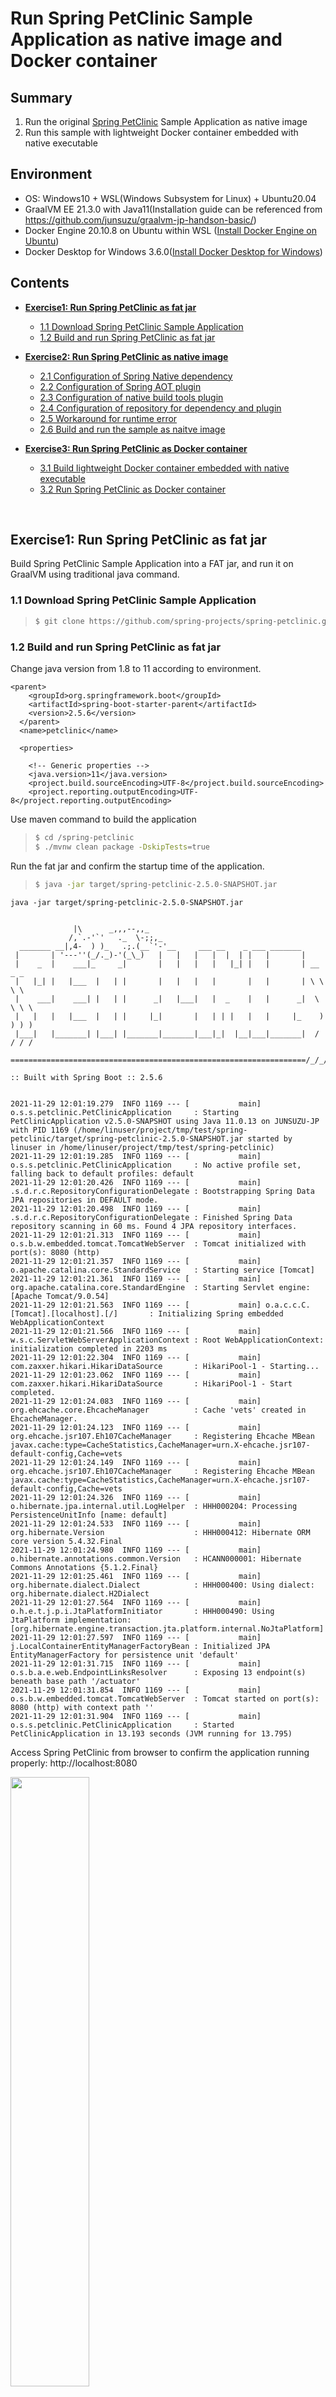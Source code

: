 # Run Spring PetClinic Sample Application as native image and Docker container  
## Summary  
1. Run the original [Spring PetClinic](https://projects.spring.io/spring-petclinic/) Sample Application as native image  
2. Run this sample with lightweight Docker container embedded with native executable  
## Environment
* OS: Windows10 + WSL(Windows Subsystem for Linux) + Ubuntu20.04  
* GraalVM EE 21.3.0 with Java11(Installation guide can be referenced from https://github.com/junsuzu/graalvm-jp-handson-basic/)  
* Docker Engine 20.10.8 on Ubuntu within WSL ([Install Docker Engine on Ubuntu](https://nickjanetakis.com/blog/setting-up-docker-for-windows-and-wsl-to-work-flawlessly))  
* Docker Desktop for Windows 3.6.0([Install Docker Desktop for Windows](https://docs.docker.jp/docker-for-windows/install.html))  
## Contents
* **[Exercise1: Run Spring PetClinic as fat jar](#Exercise1-Run-Spring-PetClinic-as-fat-jar)**
   * [1.1 Download Spring PetClinic Sample Application](#11-Download-Spring-PetClinic-Sample-Application)
   * [1.2 Build and run Spring PetClinic as fat jar](#12-Build-and-run-Spring-PetClinic-as-fat-jar)

* **[Exercise2: Run Spring PetClinic as native image](#Exercise2-Run-Spring-PetClinic-as-native-image)**
   * [2.1 Configuration of Spring Native dependency](#21-Configuration-of-Spring-Native-dependency)
   * [2.2 Configuration of Spring AOT plugin](#22-Configuration-of-Spring-AOT-plugin)
   * [2.3 Configuration of native build tools plugin](#23-Configuration-of-native-build-tools-plugin)
   * [2.4 Configuration of repository for dependency and plugin](#24-Configuration-of-repository-for-dependency-and-plugin)
   * [2.5 Workaround for runtime error](#25-Workaround-for-runtime-error)
   * [2.6 Build and run the sample as naitve image](#26-Build-and-run-the-sample-as-naitve-image)

* **[Exercise3: Run Spring PetClinic as Docker container](#Exercise3-Run-Spring-PetClinic-as-Docker-container)**
   * [3.1 Build lightweight Docker container embedded with native executable](#31-Build-lightweight-docker-container-embedded-with-native-executable)
   * [3.2 Run Spring PetClinic as Docker container](#32-Run-Spring-PetClinic-as-docker-container)
</br>

## Exercise1: Run Spring PetClinic as fat jar  
Build Spring PetClinic Sample Application into a FAT jar, and run it on GraalVM using traditional java command.
### 1.1 Download Spring PetClinic Sample Application 
>```sh
>$ git clone https://github.com/spring-projects/spring-petclinic.git
>```
### 1.2 Build and run Spring PetClinic as fat jar  
Change java version from 1.8 to 11 according to environment.
```
<parent>
    <groupId>org.springframework.boot</groupId>
    <artifactId>spring-boot-starter-parent</artifactId>
    <version>2.5.6</version>
  </parent>
  <name>petclinic</name>

  <properties>

    <!-- Generic properties -->
    <java.version>11</java.version>
    <project.build.sourceEncoding>UTF-8</project.build.sourceEncoding>
    <project.reporting.outputEncoding>UTF-8</project.reporting.outputEncoding>
```  

Use maven command to build the application  
>```sh
>$ cd /spring-petclinic
>$ ./mvnw clean package -DskipTests=true
>```

Run the fat jar and confirm the startup time of the application.  
>```sh
>$ java -jar target/spring-petclinic-2.5.0-SNAPSHOT.jar
>```

```
java -jar target/spring-petclinic-2.5.0-SNAPSHOT.jar


              |\      _,,,--,,_
             /,`.-'`'   ._  \-;;,_
  _______ __|,4-  ) )_   .;.(__`'-'__     ___ __    _ ___ _______
 |       | '---''(_/._)-'(_\_)   |   |   |   |  |  | |   |       |
 |    _  |    ___|_     _|       |   |   |   |   |_| |   |       | __ _ _
 |   |_| |   |___  |   | |       |   |   |   |       |   |       | \ \ \ \
 |    ___|    ___| |   | |      _|   |___|   |  _    |   |      _|  \ \ \ \
 |   |   |   |___  |   | |     |_|       |   | | |   |   |     |_    ) ) ) )
 |___|   |_______| |___| |_______|_______|___|_|  |__|___|_______|  / / / /
 ==================================================================/_/_/_/

:: Built with Spring Boot :: 2.5.6


2021-11-29 12:01:19.279  INFO 1169 --- [           main] o.s.s.petclinic.PetClinicApplication     : Starting PetClinicApplication v2.5.0-SNAPSHOT using Java 11.0.13 on JUNSUZU-JP with PID 1169 (/home/linuser/project/tmp/test/spring-petclinic/target/spring-petclinic-2.5.0-SNAPSHOT.jar started by linuser in /home/linuser/project/tmp/test/spring-petclinic)
2021-11-29 12:01:19.285  INFO 1169 --- [           main] o.s.s.petclinic.PetClinicApplication     : No active profile set, falling back to default profiles: default
2021-11-29 12:01:20.426  INFO 1169 --- [           main] .s.d.r.c.RepositoryConfigurationDelegate : Bootstrapping Spring Data JPA repositories in DEFAULT mode.
2021-11-29 12:01:20.498  INFO 1169 --- [           main] .s.d.r.c.RepositoryConfigurationDelegate : Finished Spring Data repository scanning in 60 ms. Found 4 JPA repository interfaces.
2021-11-29 12:01:21.313  INFO 1169 --- [           main] o.s.b.w.embedded.tomcat.TomcatWebServer  : Tomcat initialized with port(s): 8080 (http)
2021-11-29 12:01:21.357  INFO 1169 --- [           main] o.apache.catalina.core.StandardService   : Starting service [Tomcat]
2021-11-29 12:01:21.361  INFO 1169 --- [           main] org.apache.catalina.core.StandardEngine  : Starting Servlet engine: [Apache Tomcat/9.0.54]
2021-11-29 12:01:21.563  INFO 1169 --- [           main] o.a.c.c.C.[Tomcat].[localhost].[/]       : Initializing Spring embedded WebApplicationContext
2021-11-29 12:01:21.566  INFO 1169 --- [           main] w.s.c.ServletWebServerApplicationContext : Root WebApplicationContext: initialization completed in 2203 ms
2021-11-29 12:01:22.304  INFO 1169 --- [           main] com.zaxxer.hikari.HikariDataSource       : HikariPool-1 - Starting...
2021-11-29 12:01:23.062  INFO 1169 --- [           main] com.zaxxer.hikari.HikariDataSource       : HikariPool-1 - Start completed.
2021-11-29 12:01:24.083  INFO 1169 --- [           main] org.ehcache.core.EhcacheManager          : Cache 'vets' created in EhcacheManager.
2021-11-29 12:01:24.123  INFO 1169 --- [           main] org.ehcache.jsr107.Eh107CacheManager     : Registering Ehcache MBean javax.cache:type=CacheStatistics,CacheManager=urn.X-ehcache.jsr107-default-config,Cache=vets
2021-11-29 12:01:24.149  INFO 1169 --- [           main] org.ehcache.jsr107.Eh107CacheManager     : Registering Ehcache MBean javax.cache:type=CacheStatistics,CacheManager=urn.X-ehcache.jsr107-default-config,Cache=vets
2021-11-29 12:01:24.326  INFO 1169 --- [           main] o.hibernate.jpa.internal.util.LogHelper  : HHH000204: Processing PersistenceUnitInfo [name: default]
2021-11-29 12:01:24.533  INFO 1169 --- [           main] org.hibernate.Version                    : HHH000412: Hibernate ORM core version 5.4.32.Final
2021-11-29 12:01:24.980  INFO 1169 --- [           main] o.hibernate.annotations.common.Version   : HCANN000001: Hibernate Commons Annotations {5.1.2.Final}
2021-11-29 12:01:25.461  INFO 1169 --- [           main] org.hibernate.dialect.Dialect            : HHH000400: Using dialect: org.hibernate.dialect.H2Dialect
2021-11-29 12:01:27.564  INFO 1169 --- [           main] o.h.e.t.j.p.i.JtaPlatformInitiator       : HHH000490: Using JtaPlatform implementation: [org.hibernate.engine.transaction.jta.platform.internal.NoJtaPlatform]
2021-11-29 12:01:27.597  INFO 1169 --- [           main] j.LocalContainerEntityManagerFactoryBean : Initialized JPA EntityManagerFactory for persistence unit 'default'
2021-11-29 12:01:31.715  INFO 1169 --- [           main] o.s.b.a.e.web.EndpointLinksResolver      : Exposing 13 endpoint(s) beneath base path '/actuator'
2021-11-29 12:01:31.854  INFO 1169 --- [           main] o.s.b.w.embedded.tomcat.TomcatWebServer  : Tomcat started on port(s): 8080 (http) with context path ''
2021-11-29 12:01:31.904  INFO 1169 --- [           main] o.s.s.petclinic.PetClinicApplication     : Started PetClinicApplication in 13.193 seconds (JVM running for 13.795)
```

Access Spring PetClinic from browser to confirm the application running properly: http://localhost:8080  
 
<img src="images/SpringPetClinic01.JPG" width="50%">　<img src="images/SpringPetClinic02.JPG" width="50%">
<br/>

## Exercise2: Run Spring PetClinic as native image  
By following the guide of [Spring Native documentation](https://docs.spring.io/spring-native/docs/current/reference/htmlsingle/), build the sample into native image without changing the application.
### 2.1 Configuration of Spring Native dependency
Specify Spring Native dependency required to run a Spring  application as a native image.
```
<dependencies>
    <!-- ... -->
    <dependency>
        <groupId>org.springframework.experimental</groupId>
        <artifactId>spring-native</artifactId>
        <version>0.10.5</version>
    </dependency>
</dependencies>
```
### 2.2 Configuration of Spring AOT plugin
Specify spring-aot-maven-plugin（0.10.5）requried to perform ahead-of-time transformation.
```
<build>
    <plugins>
        <!-- ... -->
        <plugin>
            <groupId>org.springframework.experimental</groupId>
            <artifactId>spring-aot-maven-plugin</artifactId>
            <version>0.10.5</version>
            <executions>
                <execution>
                    <id>test-generate</id>
                    <goals>
                        <goal>test-generate</goal>
                    </goals>
                </execution>
                <execution>
                    <id>generate</id>
                    <goals>
                        <goal>generate</goal>
                    </goals>
                </execution>
            </executions>
        </plugin>
    </plugins>
</build>
```
### 2.3 Configuration of native build tools plugin
Specify native-maven-plugin(0.9.4) within a native profile as below, which is required to use native build tools plugin provided by GraalVM to invoke native image comiler.  
Be sure to pass native-image build options by using <buildArgs> configuration parameter, to make the native image linked all dependency libraries statically in build phase except for libc.

```
<profile>
  <id>native</id>
  <build>
      <plugins>
          <plugin>
              <groupId>org.graalvm.buildtools</groupId>
              <artifactId>native-maven-plugin</artifactId>
              <version>0.9.4</version>
              <executions>
                  <execution>
                      <id>test-native</id>
                      <goals>
                          <goal>test</goal>
                      </goals>
                      <phase>test</phase>
                  </execution>
                  <execution>
                      <id>build-native</id>
                      <goals>
                          <goal>build</goal>
                      </goals>
                      <phase>package</phase>
                  </execution>
              </executions>
              <configuration>
                  <!-- add native-image build arguments -->
                  <buildArgs>
                    <buildArg>--no-fallback</buildArg>
                    <buildArg>-H:+StaticExecutableWithDynamicLibC</buildArg>
                  </buildArgs>
              </configuration>
          </plugin>
          <!-- Avoid a clash between Spring Boot repackaging and native-maven-plugin -->
          <plugin>
              <groupId>org.springframework.boot</groupId>
              <artifactId>spring-boot-maven-plugin</artifactId>
              <configuration>
                  <classifier>exec</classifier>
              </configuration>
          </plugin>
      </plugins>
  </build>
</profile>
```
### 2.4 Configuration of repository for dependency and plugin
To include the release repository for spring-native dependency, add repository information in pom.xml as below:
```
<repositories>
		<!-- ... -->
		<repository>
			<id>spring-release</id>
			<name>Spring release</name>
			<url>https://repo.spring.io/release</url>
		</repository>
	</repositories>
```
```
<pluginRepositories>
		<!-- ... -->
		<pluginRepository>
			<id>spring-release</id>
			<name>Spring release</name>
			<url>https://repo.spring.io/release</url>
		</pluginRepository>
	</pluginRepositories>
```
### 2.5 Workaround for runtime error
At this point, there are some runtime errors while running the sample in native image, which could be fixed by using workaround as below:  
* Comment out the part of spring-boot-devtools
```
<!-- dependency>
  <groupId>org.springframework.boot</groupId>
  <artifactId>spring-boot-devtools</artifactId>
  <optional>true</optional>
</dependency -->

```
* Comment out the contents of CacheConfiguration class:
```
package org.springframework.samples.petclinic.system;

import org.springframework.boot.autoconfigure.cache.JCacheManagerCustomizer;
import org.springframework.cache.annotation.EnableCaching;
import org.springframework.context.annotation.Bean;
import org.springframework.context.annotation.Configuration;

import javax.cache.configuration.MutableConfiguration;

/**
 * Cache configuration intended for caches providing the JCache API. This configuration
 * creates the used cache for the application and enables statistics that become
 * accessible via JMX.
 */
//@Configuration(proxyBeanMethods = false)
//@EnableCaching
class CacheConfiguration {

//	@Bean
//	public JCacheManagerCustomizer petclinicCacheConfigurationCustomizer() {
//		return cm -> {
//			cm.createCache("vets", cacheConfiguration());
//		};
//	}

	/**
	 * Create a simple configuration that enable statistics via the JCache programmatic
	 * configuration API.
	 * <p>
	 * Within the configuration object that is provided by the JCache API standard, there
	 * is only a very limited set of configuration options. The really relevant
	 * configuration options (like the size limit) must be set via a configuration
	 * mechanism that is provided by the selected JCache implementation.
	 */
	//private javax.cache.configuration.Configuration<Object, Object> cacheConfiguration() {
	//	return new MutableConfiguration<>().setStatisticsEnabled(true);
	//}
}
```
If you encountered format error after doing above comment out, run following command to fix.  
>```sh
>./mvnw spring-javaformat:apply
>```

### 2.6 Build and run the sample as naitve image
Use following command to build the application.
>```sh
>$ cd /spring-petclinic
>$ ./mvnw -Pnative -DskipTests package
>```
<br/>

```
[spring-petclinic:9625]     (clinit):   4,848.07 ms,  8.21 GB
[spring-petclinic:9625]   (typeflow):  84,575.98 ms,  8.23 GB
[spring-petclinic:9625]    (objects): 214,809.69 ms,  8.23 GB
[spring-petclinic:9625]   (features):  50,839.22 ms,  8.23 GB
[spring-petclinic:9625]     analysis: 471,844.50 ms,  8.23 GB
[spring-petclinic:9625]     universe:  26,851.50 ms,  8.23 GB
[spring-petclinic:9625]      (parse):  32,461.57 ms,  7.60 GB
[spring-petclinic:9625]     (inline):  16,762.41 ms,  7.05 GB
[spring-petclinic:9625]    (compile): 307,731.81 ms,  8.85 GB
[spring-petclinic:9625]      compile: 382,525.26 ms,  8.85 GB
[spring-petclinic:9625]        image:  35,918.80 ms,  8.85 GB
[spring-petclinic:9625]        write:  19,416.11 ms,  8.85 GB
[spring-petclinic:9625]      [total]: 951,614.03 ms,  8.85 GB
# Printing build artifacts to: /home/linuser/project/tmp/spring-petclinic/target/spring-petclinic.build_artifacts.txt
[INFO]
[INFO] --- spring-boot-maven-plugin:2.5.6:repackage (repackage) @ spring-petclinic ---
[INFO] Attaching repackaged archive /home/linuser/project/tmp/spring-petclinic/target/spring-petclinic-2.5.0-SNAPSHOT-exec.jar with classifier exec
[INFO] ------------------------------------------------------------------------
[INFO] BUILD SUCCESS
[INFO] ------------------------------------------------------------------------
[INFO] Total time:  16:29 min
[INFO] Finished at: 2021-11-25T18:58:18+09:00
[INFO] ------------------------------------------------------------------------
```  

Run the sample using native image which has been built before.

>```sh
>$ cd /spring-petclinic
>$ ./target/spring-petclinic
>```

Confirm the Spring PetClinic starting up with less time compared with JIT mode.  

```
./target/spring-petclinic
2021-11-25 19:28:47.017  INFO 9862 --- [           main] o.s.nativex.NativeListener               : This application is bootstrapped with code generated with Spring AOT

  .   ____          _            __ _ _
 /\\ / ___'_ __ _ _(_)_ __  __ _ \ \ \ \
( ( )\___ | '_ | '_| | '_ \/ _` | \ \ \ \
 \\/  ___)| |_)| | | | | || (_| |  ) ) ) )
  '  |____| .__|_| |_|_| |_\__, | / / / /
 =========|_|==============|___/=/_/_/_/
 :: Spring Boot ::                (v2.5.6)

2021-11-25 19:28:47.023  INFO 9862 --- [           main] o.s.s.petclinic.PetClinicApplication     : Starting PetClinicApplication v2.5.0-SNAPSHOT using Java 11.0.13 on JUNSUZU-JP with PID 9862 (/home/linuser/project/tmp/spring-petclinic/target/spring-petclinic started by linuser in /home/linuser/project/tmp/spring-petclinic/target)
2021-11-25 19:28:47.023  INFO 9862 --- [           main] o.s.s.petclinic.PetClinicApplication     : No active profile set, falling back to default profiles: default
2021-11-25 19:28:47.079  INFO 9862 --- [           main] .s.d.r.c.RepositoryConfigurationDelegate : Bootstrapping Spring Data JPA repositories in DEFAULT mode.
2021-11-25 19:28:47.083  INFO 9862 --- [           main] .s.d.r.c.RepositoryConfigurationDelegate : Finished Spring Data repository scanning in 1 ms. Found 4 JPA repository interfaces.
2021-11-25 19:28:47.119  INFO 9862 --- [           main] o.s.b.w.embedded.tomcat.TomcatWebServer  : Tomcat initialized with port(s): 8080 (http)
2021-11-25 19:28:47.121  INFO 9862 --- [           main] o.apache.catalina.core.StandardService   : Starting service [Tomcat]
2021-11-25 19:28:47.127  INFO 9862 --- [           main] org.apache.catalina.core.StandardEngine  : Starting Servlet engine: [Apache Tomcat/9.0.54]
2021-11-25 19:28:47.135  INFO 9862 --- [           main] o.a.c.c.C.[Tomcat].[localhost].[/]       : Initializing Spring embedded WebApplicationContext
2021-11-25 19:28:47.136  INFO 9862 --- [           main] w.s.c.ServletWebServerApplicationContext : Root WebApplicationContext: initialization completed in 111 ms
2021-11-25 19:28:47.140  WARN 9862 --- [           main] i.m.c.i.binder.jvm.JvmGcMetrics          : GC notifications will not be available because MemoryPoolMXBeans are not provided by the JVM
2021-11-25 19:28:47.162  INFO 9862 --- [           main] com.zaxxer.hikari.HikariDataSource       : HikariPool-1 - Starting...
2021-11-25 19:28:47.168  INFO 9862 --- [           main] com.zaxxer.hikari.HikariDataSource       : HikariPool-1 - Start completed.
2021-11-25 19:28:47.186  INFO 9862 --- [           main] o.hibernate.jpa.internal.util.LogHelper  : HHH000204: Processing PersistenceUnitInfo [name: default]
2021-11-25 19:28:47.187  INFO 9862 --- [           main] org.hibernate.Version                    : HHH000412: Hibernate ORM core version 5.4.32.Final
2021-11-25 19:28:47.190  INFO 9862 --- [           main] o.hibernate.annotations.common.Version   : HCANN000001: Hibernate Commons Annotations {5.1.2.Final}
2021-11-25 19:28:47.198  INFO 9862 --- [           main] org.hibernate.dialect.Dialect            : HHH000400: Using dialect: org.hibernate.dialect.H2Dialect
2021-11-25 19:28:47.199  WARN 9862 --- [           main] org.hibernate.dialect.H2Dialect          : HHH000431: Unable to determine H2 database version, certain features may not work
2021-11-25 19:28:47.209  INFO 9862 --- [           main] o.h.e.t.j.p.i.JtaPlatformInitiator       : HHH000490: Using JtaPlatform implementation: [org.hibernate.engine.transaction.jta.platform.internal.NoJtaPlatform]
2021-11-25 19:28:47.211  INFO 9862 --- [           main] j.LocalContainerEntityManagerFactoryBean : Initialized JPA EntityManagerFactory for persistence unit 'default'
2021-11-25 19:28:47.273  INFO 9862 --- [           main] o.s.b.a.e.web.EndpointLinksResolver      : Exposing 13 endpoint(s) beneath base path '/actuator'
2021-11-25 19:28:47.285  INFO 9862 --- [           main] o.s.b.w.embedded.tomcat.TomcatWebServer  : Tomcat started on port(s): 8080 (http) with context path ''
2021-11-25 19:28:47.287  INFO 9862 --- [           main] o.s.s.petclinic.PetClinicApplication     : Started PetClinicApplication in 0.285 seconds (JVM running for 0.287)
```  


## Exercise3: Run Spring PetClinic as Docker container  
Some text
### 3.1 Build lightweight Docker container embedded with native executable

(1)Create Dockerfile under spring-petclinic directory. Specify the native image built in Exercise2.
```
FROM gcr.io/distroless/base
COPY target/spring-petclinic/ app
ENTRYPOINT ["/app"]
```
(2)Build Docker image as below.
>```sh
> docker build -f Dockerfile -t spring-petclinic:distroless .
>```

(3)Use docker command to confirm Docker image.
```
$ docker images
REPOSITORY                 TAG              IMAGE ID       CREATED         SIZE
spring-petclinic           distroless       8d361935d447   3 minutes ago   227MB
```
### 3.2 Run Spring PetClinic as Docker container
Run Spring PetClinic as Docker container, compare the startup time with JIT mode and native mode.
```
docker run --rm -p 8080:8080 spring-petclinic:distroless
2021-11-25 13:52:55.278  INFO 1 --- [           main] o.s.nativex.NativeListener               : This application is bootstrapped with code generated with Spring AOT

  .   ____          _            __ _ _
 /\\ / ___'_ __ _ _(_)_ __  __ _ \ \ \ \
( ( )\___ | '_ | '_| | '_ \/ _` | \ \ \ \
 \\/  ___)| |_)| | | | | || (_| |  ) ) ) )
  '  |____| .__|_| |_|_| |_\__, | / / / /
 =========|_|==============|___/=/_/_/_/
 :: Spring Boot ::                (v2.5.6)

2021-11-25 13:52:55.280  INFO 1 --- [           main] o.s.s.petclinic.PetClinicApplication     : Starting PetClinicApplication v2.5.0-SNAPSHOT using Java 11.0.13 on 78336b528188 with PID 1 (/app started by root in /)
.............
2021-11-25 13:52:55.456  INFO 1 --- [           main] o.s.b.w.embedded.tomcat.TomcatWebServer  : Tomcat started on port(s): 8080 (http) with context path ''
2021-11-25 13:52:55.457  INFO 1 --- [           main] o.s.s.petclinic.PetClinicApplication     : Started PetClinicApplication in 0.185 seconds (JVM running for 0.186)
```

Confirm the application by access http://localhost:8080/ .

